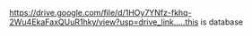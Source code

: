 https://drive.google.com/file/d/1HOy7YNfz-fkhq-2Wu4EkaFaxQUuR1hky/view?usp=drive_link.....this is database
